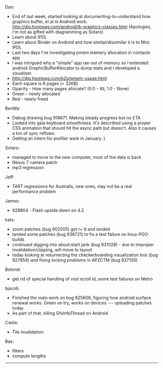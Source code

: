 Dan:
* End of last week, started looking at documenting-to-understand how graphics buffer, et al in Android work. http://djg.hootwag.com/android/jb-graphics-classes.html (Apologies, I'm not as gifted with diagramming as Sotaro)
* Learn about IPDL
* Learn about Binder on Android and how similar/dissimilar it is to Moz IPDL
* Last two days I've investigating pmem memory allocation in contacts app
* I  was intrigued why a "simple" app ran out of memory so I extended  android GraphicBufferAllocator to dump stats and I developed a  visualiser. 
* http://djg.hootwag.com/b2g/pmem-usage.html
* Each square is 8 pages (= 32KB)
* Opacity - How many pages allocate? (0.0 - All, 1.0 - None)
* Green - newly allocated
* Red - newly freed

BenWa:
* Debug drawing bug 918671. Making steady progress but no ETA
* Looked into gaia keyboard smoothness. It's described using a proper CSS animation that should hit the async path but doesn't. Also it causes a ton of sync reflows.
* Getting an intern for profiler work in January :)

Sotaro:
* managed to move to the new computer, most of the data is back
* Nexus 7 camera patch
* mp3 regression

Jeff:
* TART regressions for Australis, new ones, may not be a real performance problem

James:
* 928804 - Flash upside down on 4.2

kats:
* zoom patches (bug 902505) got r+'d and landed
* landed some patches (bug 936721) to fix a test failure on linux-PGO builds
* continued digging into about:start jank (bug 931028) - due to improper invalidation/clipping, will move to layout
* today looking at resurrecting the checkerboarding visualization tool (bug 927954) and fixing locking problems in APZCTM (bug 937130)

Botond:
* get rid of special handling of root scroll id, some test failures on Metro

bjacob
* Finished the main work on bug 925608, figuring how android surface renewal works. Green on try, works on devices --- uploading patches today
* As part of that, killing GfxInfoThread on Android

Cwiiis:
* Tile invalidation

Bas:
* filters
* compute lengths

________________


